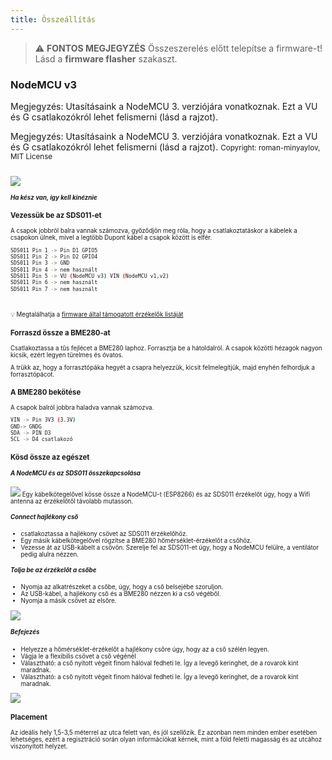```yaml
---
title: Összeállítás
---
```


> ⚠️ **FONTOS MEGJEGYZÉS**
Összeszerelés előtt telepítse a firmware-t!
Lásd a __firmware flasher__ szakaszt.

### NodeMCU v3
Megjegyzés: Utasításaink a NodeMCU 3. verziójára vonatkoznak. Ezt a VU és G csatlakozókról lehet felismerni (lásd a rajzot).

Megjegyzés: Utasításaink a NodeMCU 3. verziójára vonatkoznak. Ezt a VU és G csatlakozókról lehet felismerni (lásd a rajzot).
<small>Copyright: roman-minyaylov, MIT License<small>


<img src="..docsairrohrnodemcu-v3-bme280.jpeg" style="margin-top: 1em" loading="lazy">

##### Ha kész van, így kell kinéznie


### Vezessük be az SDS011-et
A csapok jobbról balra vannak számozva, győződjön meg róla, hogy a csatlakoztatáskor a kábelek a csapokon ülnek, mivel a legtöbb Dupont kábel a csapok között is elfér.
```bash
SDS011 Pin 1 -> Pin D1 GPIO5
SDS011 Pin 2 -> Pin D2 GPIO4
SDS011 Pin 3 -> GND
SDS011 Pin 4 -> nem használt
SDS011 Pin 5 -> VU (NodeMCU v3) VIN (NodeMCU v1,v2)
SDS011 Pin 6 -> nem használt
SDS011 Pin 7 -> nem használt
```

<br>

💡 Megtalálhatja a [firmware által támogatott érzékelők listáját](https://github.com/opendata-stuttgart/sensors-software/blob/master/airrohr-firmware/Readme.md)

### Forraszd össze a BME280-at

Csatlakoztassa a tűs fejlécet a BME280 laphoz. Forrasztja be a hátoldalról. A csapok közötti hézagok nagyon kicsik, ezért legyen türelmes és óvatos.

A trükk az, hogy a forrasztópáka hegyét a csapra helyezzük, kicsit felmelegítjük, majd enyhén felhordjuk a forrasztópácot.



### A BME280 bekötése
A csapok balról jobbra haladva vannak számozva.
```bash
VIN -> Pin 3V3 (3.3V)
GND-> GNDG
SDA -> PIN D3
SCL -> D4 csatlakozó
```

### Kösd össze az egészet

 ##### A NodeMCU és az SDS011 összekapcsolása
<img src="..docsairrohrtie-air-quality-sensor-together.jpeg" loading="lazy">
Egy kábelkötegelővel kösse össze a NodeMCU-t (ESP8266) és az SDS011 érzékelőt úgy, hogy a Wifi antenna az érzékelőtől távolabb mutasson.

 ##### Connect hajlékony cső
* csatlakoztassa a hajlékony csövet az SDS011 érzékelőhöz.
* Egy másik kábelkötegelővel rögzítse a BME280 hőmérséklet-érzékelőt a csőhöz.
* Vezesse át az USB-kábelt a csövön. Szerelje fel az SDS011-et úgy, hogy a NodeMCU felülre, a ventilátor pedig alulra nézzen.

 ##### Tolja be az érzékelőt a csőbe
* Nyomja az alkatrészeket a csőbe, úgy, hogy a cső belsejébe szoruljon.
* Az USB-kábel, a hajlékony cső és a BME280 nézzen ki a cső végéből.
* Nyomja a másik csövet az elsőre.

<img src="..docsairrohrsds011-jammed-into-tube.jpeg" loading="lazy">

##### Befejezés
* Helyezze a hőmérséklet-érzékelőt a hajlékony csőre úgy, hogy az a cső szélén legyen.
* Vágja le a flexibilis csövet a cső végénél
* Választható: a cső nyitott végeit finom hálóval fedheti le. Így a levegő keringhet, de a rovarok kint maradnak.
* Választható: a cső nyitott végeit finom hálóval fedheti le. Így a levegő keringhet, de a rovarok kint maradnak.
<img src="..docsairrohrposition-bme280.jpeg" loading="lazy">

### Placement
Az ideális hely 1,5-3,5 méterrel az utca felett van, és jól szellőzik. Ez azonban nem minden ember esetében lehetséges, ezért a regisztráció során olyan információkat kérnek, mint a föld feletti magasság és az utcához viszonyított helyzet.

